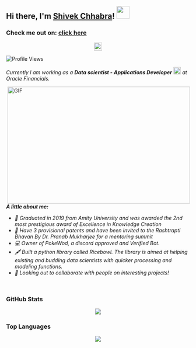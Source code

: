 ## Hi there, I'm [Shivek Chhabra](https://www.shivekchhabra.com/)! <img src="https://raw.githubusercontent.com/TheDudeThatCode/TheDudeThatCode/master/Assets/Hi.gif" width=35 height=35> 

<h3>Check me out on: <a href="https://www.shivekchhabra.com/"</a> click here</h3>

<p align="center">
      <a href="https://in.linkedin.com/in/shivek-chhabra-204a25110">
        <img align="center" alt="Mandar's LinkedIn profile" width="22px" src="https://cdn.jsdelivr.net/npm/simple-icons@v3/icons/linkedin.svg"/>
      </a>
 	</p>

![Profile Views](https://komarev.com/ghpvc/?username=shivekchhabra&style=flat-square)


<p>
  <em>
    Currently I am working as a <b>Data scientist - Applications Developer</b> <img src="https://raw.githubusercontent.com/TheDudeThatCode/TheDudeThatCode/master/Assets/Medal.gif" width=20 height=20> at Oracle Financials.
  </em>
 </p>

<img align="right" alt="GIF" src="https://github.com/abhisheknaiidu/abhisheknaiidu/blob/master/code.gif?raw=true" width="500" height="320" />

<em>
  
**A little about me:**

- 👨 Graduated in 2019 from Amity University and was awarded the 2nd most prestigious award of Excellence in Knowledge Creation
- 💼 Have 3 provisional patents and have been invited to the Rashtrapti Bhavan By Dr. Pranab Mukharjee for a mentoring summit
- 💻 Owner of PokeWod, a discord approved and Verified Bot.
- 🖋️ Built a python library called Ricebowl. The library is aimed at helping existing and budding data scientists with quicker processing and modeling functions.
- 💬 Looking out to collaborate with people on interesting projects!
<br/> 
</em>

### GitHub Stats
<p align="center">
  <a href = "https://github.com/shivekchhabra">
<img src="https://github-readme-stats-aj8vj7k8x.vercel.app/api?username=shivekchhabra&show_icons=true&title_color=ffc857&icon_color=8ac926&text_color=daf7dc&bg_color=151515&count_private=true&include_all_commits=true">
  </a>
 </p>
 
### Top Languages

<p align="center">
<a href = "https://github.com/shivekchhabra">
  <img src="https://github-readme-stats-aj8vj7k8x.vercel.app/api/top-langs/?username=shivekchhabra&layout=compact&title_color=ffc857&icon_color=8ac926&text_color=daf7dc&bg_color=151515&card_width=400">
</a>
</p>
